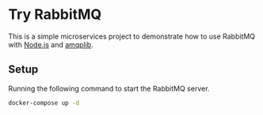 # Try RabbitMQ

This is a simple microservices project to demonstrate how to use RabbitMQ with [Node.js](https://nodejs.org) and [amqplib](https://www.npmjs.com/package/amqplib).

## Setup

Running the following command to start the RabbitMQ server.

```sh
docker-compose up -d
```
